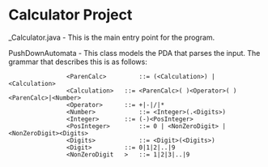 # Calculator Project

_Calculator.java - This is the main entry point for the program. 

PushDownAutomata - This class models the PDA that parses the input. The grammar that describes this is as follows:

					<ParenCalc> 		::=	(<Calculation>) | <Calculation>
					<Calculation> 	::=	<ParenCalc>( )<Operator>( )<ParenCalc>|<Number>	
					<Operator> 		::=	+|-|/|*
					<Number>			::=	<Integer>(.<Digits>)
					<Integer>		::= (-)<PosInteger>	
					<PosInteger>		::= 0 | <NonZeroDigit> | <NonZeroDigit><Digits>	
					<Digits>			::= <Digit>(<Digits>)
					<Digit>			::=	0|1|2|..|9
					<NonZeroDigit	>	::=	1|2|3|..|9
					